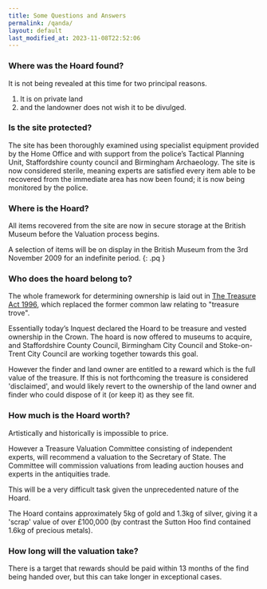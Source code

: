 ```yaml
---
title: Some Questions and Answers
permalink: /qanda/
layout: default
last_modified_at: 2023-11-08T22:52:06
---
```

### Where was the Hoard found?

It is not being revealed at this time for two principal reasons.

1. It is on private land
2. and the landowner does not wish it to be divulged.

### Is the site protected?

The site has been thoroughly examined using specialist equipment provided by the
Home Office and with support from the police’s Tactical Planning Unit, Staffordshire
county council and Birmingham Archaeology. The site is now considered sterile, meaning
experts are satisfied every item able to be recovered from the immediate area
has now been found; it is now being monitored by the police.

### Where is the Hoard?

All items recovered from the site are now in secure storage at the British Museum
before the Valuation process begins.

A selection of items will be on display in the British Museum from the 3rd November 2009 for an indefinite period.
{: .pq }

### Who does the hoard belong to?

The whole framework for determining ownership is laid out in [The Treasure Act 1996](http://www.finds.org.uk/treasure/ "The Treasure Act summary"),
which replaced the former common law relating to "treasure trove".

Essentially today’s Inquest declared the Hoard to be treasure and vested ownership
in the Crown. The hoard is now offered to museums to acquire, and Staffordshire
County Council, Birmingham City Council and Stoke-on-Trent City Council are working
together towards this goal.

However the finder and land owner are entitled to a reward which is the full value
of the treasure. If this is not forthcoming the treasure is considered 'disclaimed',
and would likely revert to the ownership of the land owner and finder who could
dispose of it (or keep it) as they see fit.

### How much is the Hoard worth?

Artistically and historically is impossible to price.

However a Treasure Valuation Committee consisting of independent experts, will recommend
a valuation to the Secretary of State. The Committee will commission valuations from
leading auction houses and experts in the antiquities trade.

This will be a very difficult task given the unprecedented nature of the Hoard.

The Hoard contains approximately 5kg of gold and 1.3kg of silver, giving it a 'scrap'
 value of over £100,000 (by contrast the Sutton Hoo find contained 1.6kg of precious metals).

### How long will the valuation take?

There is a target that rewards should be paid within 13 months of the find
being handed over, but this can take longer in exceptional cases.
